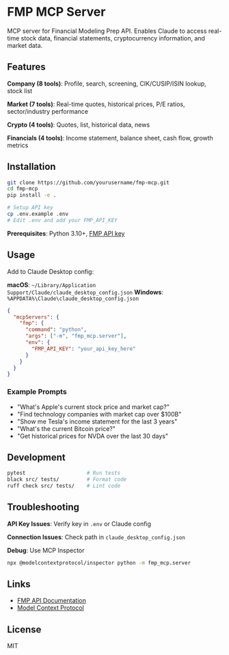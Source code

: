 # FMP MCP Server

MCP server for Financial Modeling Prep API. Enables Claude to access real-time stock data, financial statements, cryptocurrency information, and market data.

## Features

**Company (8 tools)**: Profile, search, screening, CIK/CUSIP/ISIN lookup, stock list

**Market (7 tools)**: Real-time quotes, historical prices, P/E ratios, sector/industry performance

**Crypto (4 tools)**: Quotes, list, historical data, news

**Financials (4 tools)**: Income statement, balance sheet, cash flow, growth metrics

## Installation

```bash
git clone https://github.com/yourusername/fmp-mcp.git
cd fmp-mcp
pip install -e .

# Setup API key
cp .env.example .env
# Edit .env and add your FMP_API_KEY
```

**Prerequisites**: Python 3.10+, [FMP API key](https://site.financialmodelingprep.com/developer/docs)

## Usage

Add to Claude Desktop config:

**macOS**: `~/Library/Application Support/Claude/claude_desktop_config.json`
**Windows**: `%APPDATA%\Claude\claude_desktop_config.json`

```json
{
  "mcpServers": {
    "fmp": {
      "command": "python",
      "args": ["-m", "fmp_mcp.server"],
      "env": {
        "FMP_API_KEY": "your_api_key_here"
      }
    }
  }
}
```

### Example Prompts

- "What's Apple's current stock price and market cap?"
- "Find technology companies with market cap over $100B"
- "Show me Tesla's income statement for the last 3 years"
- "What's the current Bitcoin price?"
- "Get historical prices for NVDA over the last 30 days"

## Development

```bash
pytest                    # Run tests
black src/ tests/         # Format code
ruff check src/ tests/    # Lint code
```

## Troubleshooting

**API Key Issues**: Verify key in `.env` or Claude config

**Connection Issues**: Check path in `claude_desktop_config.json`

**Debug**: Use MCP Inspector
```bash
npx @modelcontextprotocol/inspector python -m fmp_mcp.server
```

## Links

- [FMP API Documentation](https://site.financialmodelingprep.com/developer/docs)
- [Model Context Protocol](https://modelcontextprotocol.io)

## License

MIT
